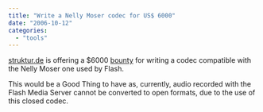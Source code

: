 ```yaml
---
title: "Write a Nelly Moser codec for US$ 6000"
date: "2006-10-12"
categories: 
  - "tools"
---
```


[struktur.de](http://struktur.de) is offering a $6000 [bounty](http://www.lisog.org/projekte/supported_projects/bounty-programm/description-en) for writing a codec compatible with the Nelly Moser one used by Flash.

This would be a Good Thing to have as, currently, audio recorded with the Flash Media Server cannot be converted to open formats, due to the use of this closed codec.
